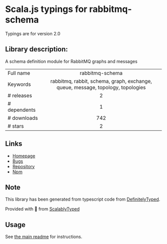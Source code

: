 
# Scala.js typings for rabbitmq-schema

Typings are for version 2.0

## Library description:
A schema definition module for RabbitMQ graphs and messages

|                    |                 |
| ------------------ | :-------------: |
| Full name          | rabbitmq-schema |
| Keywords           | rabbitmq, rabbit, schema, graph, exchange, queue, message, topology, topologies |
| # releases         | 2 |
| # dependents       | 1 |
| # downloads        | 742 |
| # stars            | 2 |

## Links
- [Homepage](https://github.com/tjmehta/rabbitmq-schema)
- [Bugs](https://github.com/tjmehta/rabbitmq-schema/issues)
- [Repository](https://github.com/tjmehta/rabbitmq-schema)
- [Npm](https://www.npmjs.com/package/rabbitmq-schema)
    


## Note
This library has been generated from typescript code from [DefinitelyTyped](https://definitelytyped.org).

Provided with :purple_heart: from [ScalablyTyped](https://github.com/oyvindberg/ScalablyTyped)

## Usage
See [the main readme](../../readme.md) for instructions.


